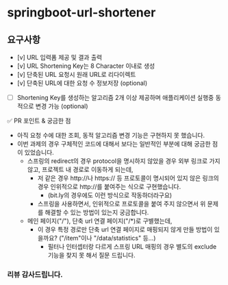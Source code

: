 # springboot-url-shortener
## 요구사항
- [v] URL 입력폼 제공 및 결과 출력
- [v] URL Shortening Key는 8 Character 이내로 생성
- [v] 단축된 URL 요청시 원래 URL로 리다이렉트
- [v] 단축된 URL에 대한 요청 수 정보저장 (optional)
- [ ] Shortening Key를 생성하는 알고리즘 2개 이상 제공하며 애플리케이션 실행중 동적으로 변경 가능 (optional)

✅ PR 포인트 & 궁금한 점
- 아직 요청 수에 대한 조회, 동적 알고리즘 변경 기능은 구현하지 못 했습니다.
- 이번 과제의 경우 구체적인 코드에 대해서 보다는 일반적인 부분에 대해 궁금한 점이 있었습니다.
  - 스프링의 redirect의 경우 protocol을 명시하지 않았을 경우 외부 링크로 가지 않고, 프로젝트 내 경로로 이동하게 되는데,
    - 저 같은 경우 http://나 https:// 등 프로토콜이 명시되어 있지 않은 링크의 경우 인위적으로 http://를 붙여주는 식으로 구현했습니다.
      - (bit.ly의 경우에도 이런 방식으로 작동하더라구요)
    - 스프링을 사용하면서, 인위적으로 프로토콜을 붙여 주지 않으면서 위 문제를 해결할 수 있는 방법이 있는지 궁금합니다.
  - 메인 페이지("/"), 단축 url 연결 페이지("/*)로 구별했는데,
    - 이 경우 특정 경로만 단축 url 연결 페이지로 매핑되지 않게 만들 방법이 있을까요? ("/item"이나 "/data/statistics" 등...)
      - 필터나 인터셉터랑 다르게 스프링 URL 매핑의 경우 별도의 exclude 기능을 찾지 못 해서 질문 드립니다.
### 리뷰 감사드립니다.